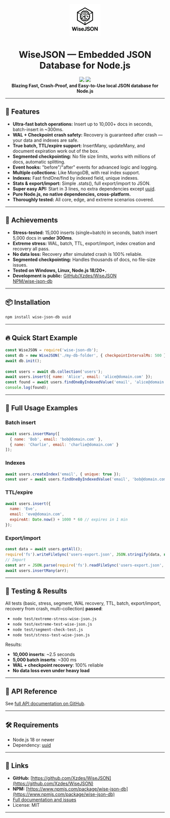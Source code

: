 
<div align="center">
  <img src="logo.png" width="100" alt="WiseJSON Logo"/>
  <h1>WiseJSON — Embedded JSON Database for Node.js</h1>
  <a href="https://www.npmjs.com/package/wise-json-db"><img src="https://img.shields.io/npm/v/wise-json-db.svg?style=flat-square" /></a>
  <a href="https://github.com/Xzdes/WiseJSON"><img src="https://img.shields.io/github/stars/Xzdes/WiseJSON?style=flat-square" /></a>
  <br />
  <b>Blazing Fast, Crash-Proof, and Easy-to-Use local JSON database for Node.js</b>
</div>

---

## 🚀 Features

- **Ultra-fast batch operations:** Insert up to 10,000+ docs in seconds, batch-insert in ~300ms.
- **WAL + Checkpoint crash safety:** Recovery is guaranteed after crash — your data and indexes are safe.
- **True batch, TTL/expire support:** InsertMany, updateMany, and document expiration work out of the box.
- **Segmented checkpointing:** No file size limits, works with millions of docs, automatic splitting.
- **Event hooks:** "before"/"after" events for advanced logic and logging.
- **Multiple collections:** Like MongoDB, with real index support.
- **Indexes:** Fast findOne/find by indexed field, unique indexes.
- **Stats & export/import:** Simple .stats(), full export/import to JSON.
- **Super easy API:** Start in 3 lines, no extra dependencies except [uuid](https://www.npmjs.com/package/uuid).
- **Pure Node.js, no native dependencies, cross-platform.**
- **Thoroughly tested:** All core, edge, and extreme scenarios covered.

---

## 🌟 Achievements

- **Stress-tested:** 15,000 inserts (single+batch) in seconds, batch insert 5,000 docs in **under 300ms**.
- **Extreme stress:** WAL, batch, TTL, export/import, index creation and recovery all pass.
- **No data loss:** Recovery after simulated crash is 100% reliable.
- **Segmented checkpointing:** Handles thousands of docs, no file-size issues.
- **Tested on Windows, Linux, Node.js 18/20+.**
- **Development is public:** [GitHub/Xzdes/WiseJSON](https://github.com/Xzdes/WiseJSON)  
  [NPM/wise-json-db](https://www.npmjs.com/package/wise-json-db)

---

## 📦 Installation

```bash
npm install wise-json-db uuid
```

---

## 🔥 Quick Start Example

```js
const WiseJSON = require('wise-json-db');
const db = new WiseJSON('./my-db-folder', { checkpointIntervalMs: 500 });
await db.init();

const users = await db.collection('users');
await users.insert({ name: 'Alice', email: 'alice@domain.com' });
const found = await users.findOneByIndexedValue('email', 'alice@domain.com');
console.log(found);
```

---

## 📘 Full Usage Examples

### Batch insert

```js
await users.insertMany([
  { name: 'Bob', email: 'bob@domain.com' },
  { name: 'Charlie', email: 'charlie@domain.com' }
]);
```

### Indexes

```js
await users.createIndex('email', { unique: true });
const user = await users.findOneByIndexedValue('email', 'bob@domain.com');
```

### TTL/expire

```js
await users.insert({
  name: 'Eve',
  email: 'eve@domain.com',
  expireAt: Date.now() + 1000 * 60 // expires in 1 min
});
```

### Export/import

```js
const data = await users.getAll();
require('fs').writeFileSync('users-export.json', JSON.stringify(data, null, 2));
// Import
const arr = JSON.parse(require('fs').readFileSync('users-export.json', 'utf8'));
await users.insertMany(arr);
```

---

## 🧪 Testing & Results

All tests (basic, stress, segment, WAL recovery, TTL, batch, export/import, recovery from crash, multi-collection) **passed**:

- `node test/extreme-stress-wise-json.js`
- `node test/extreme-test-wise-json.js`
- `node test/segment-check-test.js`
- `node test/stress-test-wise-json.js`

Results:
- **10,000 inserts**: ~2.5 seconds
- **5,000 batch inserts**: ~300 ms
- **WAL + checkpoint recovery**: 100% reliable
- **No data loss even under heavy load**

---

## 📖 API Reference

See [full API documentation on GitHub](https://github.com/Xzdes/WiseJSON#api).

---

## 🛠 Requirements

- Node.js 18 or newer
- Dependency: [uuid](https://www.npmjs.com/package/uuid)

---

## 📎 Links

- **GitHub:** [https://github.com/Xzdes/WiseJSON](https://github.com/Xzdes/WiseJSON)
- **NPM:** [https://www.npmjs.com/package/wise-json-db](https://www.npmjs.com/package/wise-json-db)
- [Full documentation and issues](https://github.com/Xzdes/WiseJSON)
- License: MIT

---
